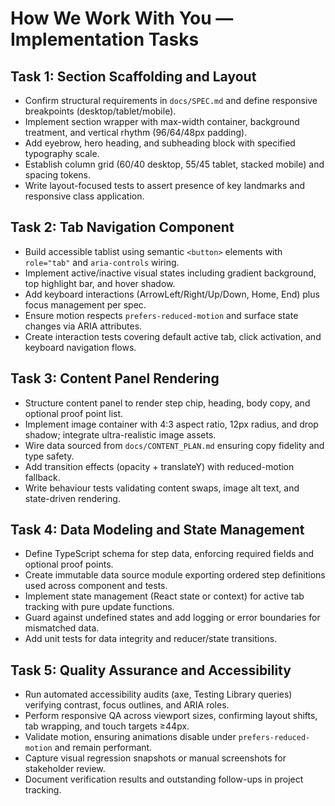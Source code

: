 # How We Work With You — Implementation Tasks

## Task 1: Section Scaffolding and Layout
- Confirm structural requirements in `docs/SPEC.md` and define responsive breakpoints (desktop/tablet/mobile).
- Implement section wrapper with max-width container, background treatment, and vertical rhythm (96/64/48px padding).
- Add eyebrow, hero heading, and subheading block with specified typography scale.
- Establish column grid (60/40 desktop, 55/45 tablet, stacked mobile) and spacing tokens.
- Write layout-focused tests to assert presence of key landmarks and responsive class application.

## Task 2: Tab Navigation Component
- Build accessible tablist using semantic `<button>` elements with `role="tab"` and `aria-controls` wiring.
- Implement active/inactive visual states including gradient background, top highlight bar, and hover shadow.
- Add keyboard interactions (ArrowLeft/Right/Up/Down, Home, End) plus focus management per spec.
- Ensure motion respects `prefers-reduced-motion` and surface state changes via ARIA attributes.
- Create interaction tests covering default active tab, click activation, and keyboard navigation flows.

## Task 3: Content Panel Rendering
- Structure content panel to render step chip, heading, body copy, and optional proof point list.
- Implement image container with 4:3 aspect ratio, 12px radius, and drop shadow; integrate ultra-realistic image assets.
- Wire data sourced from `docs/CONTENT_PLAN.md` ensuring copy fidelity and type safety.
- Add transition effects (opacity + translateY) with reduced-motion fallback.
- Write behaviour tests validating content swaps, image alt text, and state-driven rendering.

## Task 4: Data Modeling and State Management
- Define TypeScript schema for step data, enforcing required fields and optional proof points.
- Create immutable data source module exporting ordered step definitions used across component and tests.
- Implement state management (React state or context) for active tab tracking with pure update functions.
- Guard against undefined states and add logging or error boundaries for mismatched data.
- Add unit tests for data integrity and reducer/state transitions.

## Task 5: Quality Assurance and Accessibility
- Run automated accessibility audits (axe, Testing Library queries) verifying contrast, focus outlines, and ARIA roles.
- Perform responsive QA across viewport sizes, confirming layout shifts, tab wrapping, and touch targets ≥44px.
- Validate motion, ensuring animations disable under `prefers-reduced-motion` and remain performant.
- Capture visual regression snapshots or manual screenshots for stakeholder review.
- Document verification results and outstanding follow-ups in project tracking.


